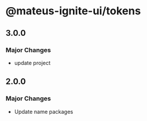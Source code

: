 # @mateus-ignite-ui/tokens

## 3.0.0

### Major Changes

- update project

## 2.0.0

### Major Changes

- Update name packages
